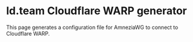 # ld.team Cloudflare WARP generator
This page generates a configuration file for AmneziaWG to connect to Cloudflare WARP.
